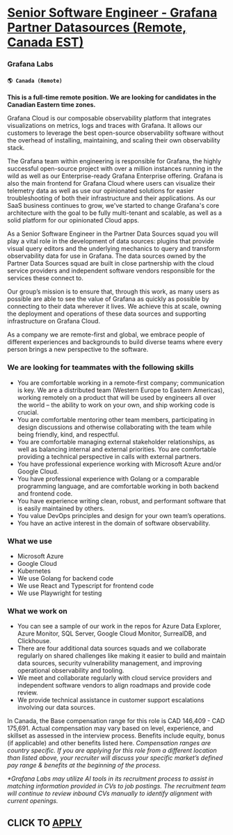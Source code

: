 # [Senior Software Engineer - Grafana Partner Datasources (Remote, Canada EST)](https://www.remotewlb.com/apply/senior-software-engineer-grafana-partner-datasources-remote-canada-est)  
### Grafana Labs  
#### `🌎 Canada (Remote)`  

**This is a full-time remote position. We are looking for candidates in the Canadian Eastern time zones.**

Grafana Cloud is our composable observability platform that integrates visualizations on metrics, logs and traces with Grafana. It allows our customers to leverage the best open-source observability software without the overhead of installing, maintaining, and scaling their own observability stack.

The Grafana team within engineering is responsible for Grafana, the highly successful open-source project with over a million instances running in the wild as well as our Enterprise-ready Grafana Enterprise offering. Grafana is also the main frontend for Grafana Cloud where users can visualize their telemetry data as well as use our opinionated solutions for easier troubleshooting of both their infrastructure and their applications. As our SaaS business continues to grow, we've started to change Grafana's core architecture with the goal to be fully multi-tenant and scalable, as well as a solid platform for our opinionated Cloud apps.

As a Senior Software Engineer in the Partner Data Sources squad you will play a vital role in the development of data sources: plugins that provide visual query editors and the underlying mechanics to query and transform observability data for use in Grafana. The data sources owned by the Partner Data Sources squad are built in close partnership with the cloud service providers and independent software vendors responsible for the services these connect to.

Our group’s mission is to ensure that, through this work, as many users as possible are able to see the value of Grafana as quickly as possible by connecting to their data wherever it lives. We achieve this at scale, owning the deployment and operations of these data sources and supporting infrastructure on Grafana Cloud.  
  
As a company we are remote-first and global, we embrace people of different experiences and backgrounds to build diverse teams where every person brings a new perspective to the software.

### We are looking for teammates with the following skills

  * You are comfortable working in a remote-first company; communication is key. We are a distributed team (Western Europe to Eastern Americas), working remotely on a product that will be used by engineers all over the world – the ability to work on your own, and ship working code is crucial.
  * You are comfortable mentoring other team members, participating in design discussions and otherwise collaborating with the team while being friendly, kind, and respectful.
  * You are comfortable managing external stakeholder relationships, as well as balancing internal and external priorities. You are comfortable providing a technical perspective in calls with external partners.
  * You have professional experience working with Microsoft Azure and/or Google Cloud.
  * You have professional experience with Golang or a comparable programming language, and are comfortable working in both backend and frontend code.
  * You have experience writing clean, robust, and performant software that is easily maintained by others.
  * You value DevOps principles and design for your own team’s operations.
  * You have an active interest in the domain of software observability.

### What we use

  * Microsoft Azure
  * Google Cloud
  * Kubernetes
  * We use Golang for backend code
  * We use React and Typescript for frontend code
  * We use Playwright for testing

### What we work on

  * You can see a sample of our work in the repos for Azure Data Explorer, Azure Monitor, SQL Server, Google Cloud Monitor, SurrealDB, and Clickhouse.
  * There are four additional data sources squads and we collaborate regularly on shared challenges like making it easier to build and maintain data sources, security vulnerability management, and improving operational observability and tooling.
  * We meet and collaborate regularly with cloud service providers and independent software vendors to align roadmaps and provide code review.
  * We provide technical assistance in customer support escalations involving our data sources.

In Canada, the Base compensation range for this role is CAD 146,409 \- CAD 175,691. Actual compensation may vary based on level, experience, and skillset as assessed in the interview process. Benefits include equity, bonus (if applicable) and other benefits listed here. _Compensation ranges are country specific. If you are applying for this role from a different location than listed above, your recruiter will discuss your specific market’s defined pay range & benefits at the beginning of the process._

_*Grafana Labs may utilize AI tools in its recruitment process to assist in matching information provided in CVs to job postings. The recruitment team will continue to review inbound CVs manually to identify alignment with current openings._

  
## CLICK TO [APPLY](https://www.remotewlb.com/apply/senior-software-engineer-grafana-partner-datasources-remote-canada-est)

